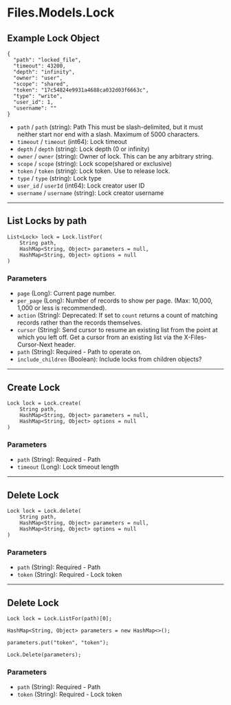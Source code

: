 # Files.Models.Lock

## Example Lock Object

```
{
  "path": "locked_file",
  "timeout": 43200,
  "depth": "infinity",
  "owner": "user",
  "scope": "shared",
  "token": "17c54824e9931a4688ca032d03f6663c",
  "type": "write",
  "user_id": 1,
  "username": ""
}
```

* `path` / `path`  (string): Path This must be slash-delimited, but it must neither start nor end with a slash. Maximum of 5000 characters.
* `timeout` / `timeout`  (int64): Lock timeout
* `depth` / `depth`  (string): Lock depth (0 or infinity)
* `owner` / `owner`  (string): Owner of lock.  This can be any arbitrary string.
* `scope` / `scope`  (string): Lock scope(shared or exclusive)
* `token` / `token`  (string): Lock token.  Use to release lock.
* `type` / `type`  (string): Lock type
* `user_id` / `userId`  (int64): Lock creator user ID
* `username` / `username`  (string): Lock creator username


---

## List Locks by path

```
List<Lock> lock = Lock.listFor(
    String path, 
    HashMap<String, Object> parameters = null,
    HashMap<String, Object> options = null
)
```

### Parameters

* `page` (Long): Current page number.
* `per_page` (Long): Number of records to show per page.  (Max: 10,000, 1,000 or less is recommended).
* `action` (String): Deprecated: If set to `count` returns a count of matching records rather than the records themselves.
* `cursor` (String): Send cursor to resume an existing list from the point at which you left off.  Get a cursor from an existing list via the X-Files-Cursor-Next header.
* `path` (String): Required - Path to operate on.
* `include_children` (Boolean): Include locks from children objects?


---

## Create Lock

```
Lock lock = Lock.create(
    String path, 
    HashMap<String, Object> parameters = null,
    HashMap<String, Object> options = null
)
```

### Parameters

* `path` (String): Required - Path
* `timeout` (Long): Lock timeout length


---

## Delete Lock

```
Lock lock = Lock.delete(
    String path, 
    HashMap<String, Object> parameters = null,
    HashMap<String, Object> options = null
)
```

### Parameters

* `path` (String): Required - Path
* `token` (String): Required - Lock token


---

## Delete Lock

```
Lock lock = Lock.ListFor(path)[0];

HashMap<String, Object> parameters = new HashMap<>();

parameters.put("token", "token");

Lock.Delete(parameters);
```

### Parameters

* `path` (String): Required - Path
* `token` (String): Required - Lock token

